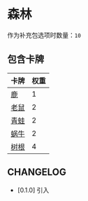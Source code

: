 # 森林

作为补充包选项时数量：`10`

## 包含卡牌

卡牌 | 权重
--- | ---
[鹿](../卡牌/鹿.md) | 1
[老鼠](../卡牌/老鼠.md) | 2
[青蛙](../卡牌/青蛙.md) | 2
[蜗牛](../卡牌/蜗牛.md) | 2
[树根](../卡牌/树根.md) | 4

## CHANGELOG

- [0.1.0] 引入
